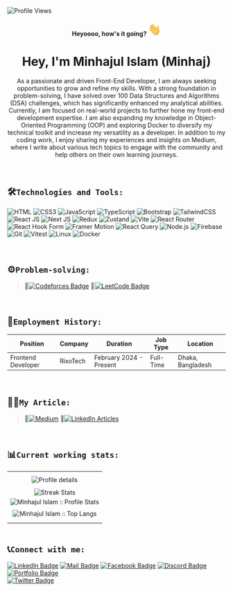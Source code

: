 ![Profile Views](https://komarev.com/ghpvc/?username=minhajul-im)

<div>
  <h4 align="center">Heyoooo, how's it going? <img src="https://raw.githubusercontent.com/ABSphreak/ABSphreak/master/gifs/Hi.gif" width="30px" height="30px"></h4>

  <h1 align="center">
    Hey, I'm Minhajul Islam (Minhaj) 
  </h1>
  <div align="center" text-align= "justify">
    As a passionate and driven Front-End Developer, I am always seeking opportunities to grow and refine my skills. With a strong foundation in problem-solving, I have solved over 100 Data Structures and Algorithms (DSA) challenges, which has significantly enhanced my analytical abilities.
    Currently, I am focused on real-world projects to further hone my front-end development expertise. I am also expanding my knowledge in Object-Oriented Programming (OOP) and exploring Docker to diversify my technical toolkit and increase my versatility as a developer.
    In addition to my coding work, I enjoy sharing my experiences and insights on Medium, where I write about various tech topics to engage with the community and help others on their own learning journeys.

  </div>
  <br />
<div>

<br/>

## 🛠️`Technologies and Tools:`

![HTML](https://img.shields.io/badge/HTML5-E34F26?style=flat-square&logo=html5&logoColor=white)
![CSS3](https://img.shields.io/badge/CSS3-1572B6?style=flat-square&logo=css3&logoColor=white)
![JavaScript](https://img.shields.io/badge/JavaScript-F7DF1E?style=flat-square&logo=javascript&logoColor=black)
![TypeScript](https://img.shields.io/badge/TypeScript-007ACC?style=flat-square&logo=typescript&logoColor=white)
![Bootstrap](https://img.shields.io/badge/Bootstrap-563D7C?style=flat-square&logo=bootstrap&logoColor=white)
![TailwindCSS](https://img.shields.io/badge/Tailwind_CSS-38B2AC?style=flat-square&logo=tailwind-css&logoColor=white)
![React JS](https://img.shields.io/badge/React.js-0081CB?style=flat-square&logo=react&logoColor=61DAFB)
![Next JS](https://img.shields.io/badge/Next-black?style=flat-square&logo=next.js&logoColor=white)
![Redux](https://img.shields.io/badge/Redux-593D88?style=flat-square&logo=redux&logoColor=white)
![Zustand](https://img.shields.io/badge/Zustand-ffb700?style=flat-square&logo=zustand&logoColor=white)
![Vite](https://img.shields.io/badge/Vite-593D88?style=flat-square&logo=vite&logoColor=white)
![React Router](https://img.shields.io/badge/React%20Router-CA4245?style=flat-square&logo=react-router&logoColor=white)
![React Hook Form](https://img.shields.io/badge/React%20Hook%20Form-EC5990?style=flat-square&logo=react-hook-form&logoColor=white)
![Framer Motion](https://img.shields.io/badge/Framer%20Motion-0081CB?style=flat-square&logo=framer&logoColor=white)
![React Query](https://img.shields.io/badge/-React%20Query-FF4154?style=flat-square&logo=react%20query&logoColor=white)
![Node.js](https://img.shields.io/badge/Node.js-43853D?style=flat-square&logo=node.js&logoColor=white)
![Firebase](https://img.shields.io/badge/firebase-%23039BE5.svg?style=flat-square&logo=firebase)
![Git](https://img.shields.io/badge/Git-F05032?style=flat-square&logo=git&logoColor=white)
![Vitest](https://img.shields.io/badge/Vitest-00C5B8?style=flat-square&logo=vitest&logoColor=white)
![Linux](https://img.shields.io/badge/Linux-000000?style=flat-square&logo=linux&logoColor=white)
![Docker](https://img.shields.io/badge/Docker-2496ED?style=flat-square&logo=docker&logoColor=white)

<br/>

## ⚙️`Problem-solving:`

> 🔸[![Codeforces Badge](https://img.shields.io/badge/Codeforces-Profile-1F8ACB?style=flat-square&logo=codeforces&logoColor=white)](https://codeforces.com/profile/minhajul-im)
> 🔸[![LeetCode Badge](https://img.shields.io/badge/LeetCode-Profile-orange)](https://leetcode.com/minhajul-im/)

<br/>

## 🎀`Employment History:`

| Position           | Company  | Duration                | Job Type  | Location          |
| ------------------ | -------- | ----------------------- | --------- | ----------------- |
| Frontend Developer | RixoTech | February 2024 - Present | Full-Time | Dhaka, Bangladesh |

<br/>

## ✍🏻`My Article:`

> 🔸[![Medium](https://img.shields.io/badge/Medium-Articles-00AB6C?style=flat-square&logo=medium&logoColor=white)](https://medium.com/@minhajul-im) 🔸[![LinkedIn Articles](https://img.shields.io/badge/LinkedIn-Articles-0077B5?style=flat-square&logo=linkedin&logoColor=white)](https://www.linkedin.com/in/minhajul-im/recent-activity/articles/)

<br/>

## 📊`Current working stats:`

<div align="center">
  <table align="center" width="100%" style="max-width: 800px; margin: auto;">
    <tr>
      <td align="center" style="padding: 10px;">
        <img
          style="max-width: 100%; height: auto;"
          src="http://github-profile-summary-cards.vercel.app/api/cards/profile-details?username=minhajul-im&theme=blue_green"
          alt="Profile details"
        />
      </td>
    </tr>
    <tr>
      <td colspan="2" align="center">
        <img
          style="max-width: 100%; height: auto;"
          src="https://github-readme-streak-stats.herokuapp.com?user=minhajul-im&theme=blue-green&hide_border=true"
          alt="Streak Stats"
        />
      </td>
    </tr>
    <tr>
      <td colspan="2" align="center">
        <div style="display: flex; flex-direction: column; align-items: center;">
          <img
          style="max-width: 100%; height: auto;"
          alt="Minhajul Islam :: Profile Stats"
          src="https://github-readme-stats.vercel.app/api?username=minhajul-im&theme=blue-green&show_icons=true&count_private=true&hide_border=true"
        />
          <img
            style="max-width: 100%; height: auto; margin: 10px 0;"
            alt="Minhajul Islam :: Top Langs"
            src="https://github-readme-stats.vercel.app/api/top-langs/?username=minhajul-im&langs_count=20&theme=blue-green&layout=compact&hide=html&hide_border=true"
          />
        </div>
      </td>
    </tr>
  </table>
</div>

 <br />

## 📞`Connect with me:`

[![LinkedIn Badge](https://img.shields.io/badge/LinkedIn-0077B5?style=for-the-badge&logo=linkedin&logoColor=white)](https://www.linkedin.com/in/minhajul-im/)
[![Mail Badge](https://img.shields.io/badge/Gmail-D14836?style=for-the-badge&logo=gmail&logoColor=white)](mailto:minhajul.minhaj.islam@gmail.com)
[![Facebook Badge](https://img.shields.io/badge/Facebook-1877F2?style=for-the-badge&logo=facebook&logoColor=white)](https://www.facebook.com/minhajul.im/)
[![Discord Badge](https://img.shields.io/badge/Discord-7289DA?style=for-the-badge&logo=discord&logoColor=white)](https://discord.com/users/906264542126940210)
[![Portfolio Badge](https://img.shields.io/badge/Portfolio-000000?style=for-the-badge&logo=portfolio&logoColor=white)](https://your-portfolio-link.com)  
[![Twitter Badge](https://img.shields.io/badge/Twitter-1DA1F2?style=for-the-badge&logo=twitter&logoColor=white)](https://twitter.com/minhajul_im)
